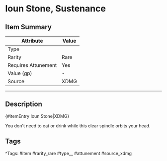 # Ioun Stone, Sustenance

## Item Summary

| Attribute            | Value                        |
|----------------------|------------------------------|
| Type                 |   |
| Rarity               | Rare             |
| Requires Attunement  | Yes                |
| Value (gp)           | -    |
| Source               | XDMG |

---

## Description

{#itemEntry Ioun Stone|XDMG}

You don't need to eat or drink while this clear spindle orbits your head.

## Tags

^Tags: #item #rarity_rare #type__ #attunement #source_xdmg